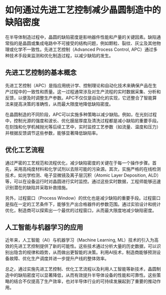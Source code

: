 # 如何通过先进工艺控制减少晶圆制造中的缺陷密度

在半导体制造过程中，晶圆的缺陷密度是影响器件性能和产量的关键因素。缺陷通常指的是晶圆或集成电路中不可接受的结构问题，例如颗粒、裂纹、灰尘及其他物理或化学不一致性。先进工艺控制（Advanced Process Control, APC）通过多种技术手段来监测和优化制造过程，以减少缺陷的发生。

## 先进工艺控制的基本概念

先进工艺控制（APC）是指应用统计学、控制理论和自动化技术来确保产品在生产过程中的一致性和质量。这一过程通常涉及对生产流程的实时数据采集、分析和反馈，以便及时调整生产参数。APC不仅仅是自动化的实现，它还整合了智能算法来提高决策的准确性，从而最大限度地降低缺陷密度。

在晶圆制造的不同阶段，APC可以实施多种策略以减少缺陷。例如，在光刻过程中，控制光源的强度和波长、优化膜层厚度及清洗过程都是减小缺陷的重要手段。在刻蚀和化学机械抛光等后续工艺中，实时监控工艺参数（如流量、温度和压力）并根据反馈调节这些参数，能够显著降低缺陷率。

## 优化工艺流程

通过严密的工艺规范和流程优化，减少缺陷密度的关键在于每一个操作步骤。首先，采用高纯度材料和化学试剂以去除可能的污染源。其次，实施严格的在线检测技术，如光学检测、电子显微镜及离子层沉积（Atomic Layer Deposition, ALD）等，可以在设备运行时对晶圆进行实时监控。通过这些实时数据，工程师能够迅速识别潜在的缺陷并采取补救措施。

另外，过程窗口（Process Window）的优化也是减少缺陷的重要手段。过程窗口是指在一定的工艺条件下，能够生产出合格器件的参数范围。通过实验设计和统计优化，制造商可以探索出一个最优的过程窗口，从而最大限度地减少缺陷密度。

## 人工智能与机器学习的应用

近年来，人工智能（AI）与机器学习（Machine Learning, ML）技术的引入为高效的先进工艺控制提供了新的可能性。这些技术通过分析大量的历史数据，可以识别出隐含的规律和趋势，从而做出更智能的决策。利用AI技术，制造商能够预测设备故障、优化生产调度并进一步提升产线的整体效率。

总之，通过实施先进工艺控制、优化工艺流程以及利用人工智能等新技术，晶圆制造中的缺陷密度可以显著降低，从而有效提升半导体设备的性能和可靠性。这些策略的结合不仅提高了生产效率，也对半导体行业的可持续发展起到了重要的推动作用。